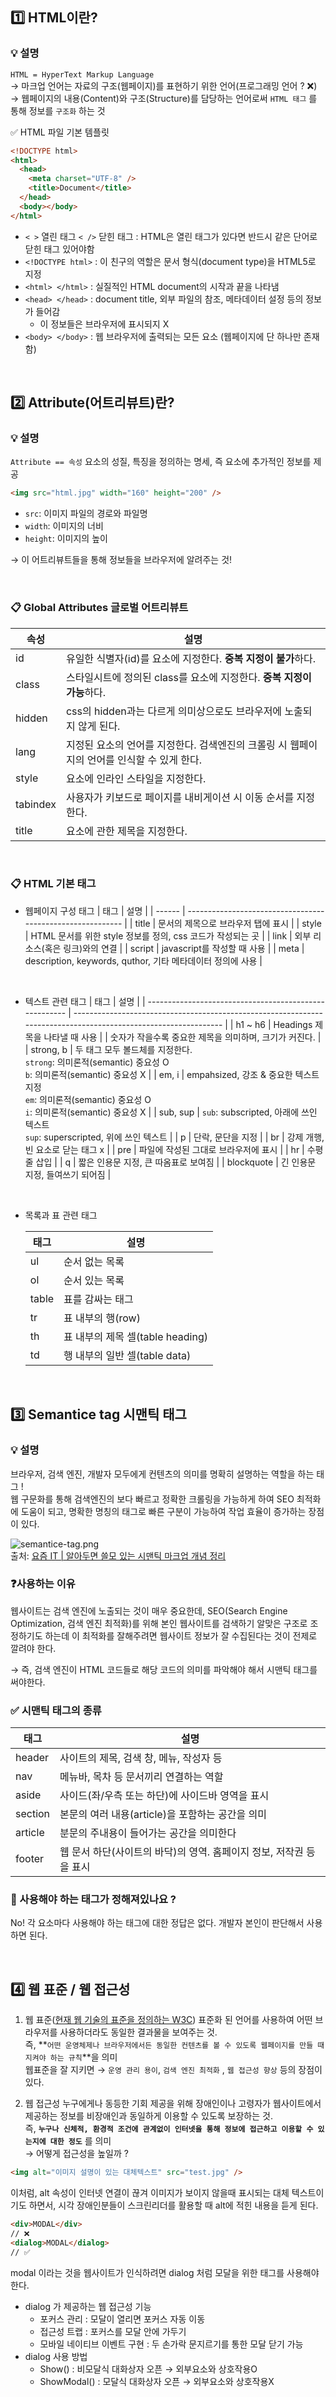 ## 1️⃣ HTML이란?

### 💡 설명

`HTML = HyperText Markup Language`  
→ 마크업 언어는 자료의 구조(웹페이지)를 표현하기 위한 언어(프로그래밍 언어 ? ❌)  
→ 웹페이지의 내용(Content)와 구조(Structure)를 담당하는 언어로써 `HTML 태그` 를 통해 정보를 `구조화` 하는 것
<br>

✅ HTML 파일 기본 템플릿

```html
<!DOCTYPE html>
<html>
  <head>
    <meta charset="UTF-8" />
    <title>Document</title>
  </head>
  <body></body>
</html>
```

- `< >` 열린 태그 `< />` 닫힌 태그 : HTML은 열린 태그가 있다면 반드시 같은 단어로 닫힌 태그 있어야함
- `<!DOCTYPE html>` : 이 친구의 역할은 문서 형식(document type)을 HTML5로 지정
- `<html> </html>` : 실질적인 HTML document의 시작과 끝을 나타냄
- `<head> </head>` : document title, 외부 파일의 참조, 메타데이터 설정 등의 정보가 들어감
  - 이 정보들은 브라우저에 표시되지 X
- `<body> </body>` : 웹 브라우저에 출력되는 모든 요소 (웹페이지에 단 하나만 존재함)

<br>

## 2️⃣ Attribute(어트리뷰트)란?

### 💡 설명

`Attribute == 속성`
요소의 성질, 특징을 정의하는 명세, 즉 요소에 추가적인 정보를 제공

```html
<img src="html.jpg" width="160" height="200" />
```

- `src`: 이미지 파일의 경로와 파일명
- `width`: 이미지의 너비
- `height`: 이미지의 높이

→ 이 어트리뷰트들을 통해 정보들을 브라우저에 알려주는 것!

<br>

### 📋 Global Attributes 글로벌 어트리뷰트

| 속성     | 설명                                                                                       |
| -------- | ------------------------------------------------------------------------------------------ |
| id       | 유일한 식별자(id)를 요소에 지정한다. **중복 지정이 불가**하다.                             |
| class    | 스타일시트에 정의된 class를 요소에 지정한다. **중복 지정이 가능**하다.                     |
| hidden   | css의 hidden과는 다르게 의미상으로도 브라우저에 노출되지 않게 된다.                        |
| lang     | 지정된 요소의 언어를 지정한다. 검색엔진의 크롤링 시 웹페이지의 언어를 인식할 수 있게 한다. |
| style    | 요소에 인라인 스타일을 지정한다.                                                           |
| tabindex | 사용자가 키보드로 페이지를 내비게이션 시 이동 순서를 지정한다.                             |
| title    | 요소에 관한 제목을 지정한다.                                                               |

<br>

### 📋 HTML 기본 태그

- 웹페이지 구성 태그
  | 태그 | 설명 |
  | ------ | ---------------------------------------------------------- |
  | title | 문서의 제목으로 브라우저 탭에 표시 |
  | style | HTML 문서를 위한 style 정보를 정의, css 코드가 작성되는 곳 |
  | link | 외부 리소스(혹은 링크)와의 연결 |
  | script | javascript를 작성할 때 사용 |
  | meta | description, keywords, quthor, 기타 메타데이터 정의에 사용 |

  <br>

- 텍스트 관련 태그
  | 태그 | 설명 |
  | ------------------------------------------------------ | --------------------------------------------------------------------------------------------------------------- |
  | h1 ~ h6 | Headings 제목을 나타낼 때 사용 |
  | 숫자가 작을수록 중요한 제목을 의미하며, 크기가 커진다. |
  | strong, b | 두 태그 모두 볼드체를 지정한다.<br>`strong`: 의미론적(semantic) 중요성 O <br>`b`: 의미론적(semantic) 중요성 X |
  | em, i | empahsized, 강조 & 중요한 텍스트 지정<br>`em`: 의미론적(semantic) 중요성 O <br>`i`: 의미론적(semantic) 중요성 X |
  | sub, sup | `sub`: subscripted, 아래에 쓰인 텍스트<br>`sup`: superscripted, 위에 쓰인 텍스트 |
  | p | 단락, 문단을 지정 |
  | br | 강제 개행, 빈 요소로 닫는 태그 x |
  | pre | 파일에 작성된 그대로 브라우저에 표시 |
  | hr | 수평줄 삽입 |
  | q | 짧은 인용문 지정, 큰 따옴표로 보여짐 |
  | blockquote | 긴 인용문 지정, 들여쓰기 되어짐 |

  <br>

- 목록과 표 관련 태그

  | 태그  | 설명                             |
  | ----- | -------------------------------- |
  | ul    | 순서 없는 목록                   |
  | ol    | 순서 있는 목록                   |
  | table | 표를 감싸는 태그                 |
  | tr    | 표 내부의 행(row)                |
  | th    | 표 내부의 제목 셀(table heading) |
  | td    | 행 내부의 일반 셀(table data)    |

<br>

## 3️⃣ Semantice tag 시맨틱 태그

### 💡 설명

브라우저, 검색 엔진, 개발자 모두에게 컨텐츠의 의미를 명확히 설명하는 역할을 하는 태그 !  
웹 구문화를 통해 검색엔진의 보다 빠르고 정확한 크롤링을 가능하게 하여 SEO 최적화에 도움이 되고, 명확한 명칭의 태그로 빠른 구분이 가능하여 작업 효율이 증가하는 장점이 있다.

![semantice-tag.png](../img/semantice-tag.png)  
출처: [요즘 IT | 알아두면 쓸모 있는 시맨틱 마크업 개념 정리](<[https://yozm.wishket.com/magazine/detail/2495/](https://yozm.wishket.com/magazine/detail/2495/)>)

### ❓사용하는 이유

웹사이트는 검색 엔진에 노출되는 것이 매우 중요한데, SEO(Search Engine Optimization, 검색 엔진 최적화)를 위해 본인 웹사이트를 검색하기 알맞은 구조로 조정하기도 하는데 이 최적화를 잘해주려면 웹사이트 정보가 잘 수집된다는 것이 전제로 깔려야 한다.

→ 즉, 검색 엔진이 HTML 코드들로 해당 코드의 의미를 파악해야 해서 시맨틱 태그를 써야한다.

### ✅ 시맨틱 태그의 종류

| 태그    | 설명                                                                |
| ------- | ------------------------------------------------------------------- |
| header  | 사이트의 제목, 검색 창, 메뉴, 작성자 등                             |
| nav     | 메뉴바, 목차 등 문서끼리 연결하는 역할                              |
| aside   | 사이드(좌/우측 또는 하단)에 사이드바 영역을 표시                    |
| section | 본문의 여러 내용(article)을 포함하는 공간을 의미                    |
| article | 분문의 주내용이 들어가는 공간을 의미한다                            |
| footer  | 웹 문서 하단(사이트의 바닥)의 영역. 홈페이지 정보, 저작권 등을 표시 |

### 🧐 사용해야 하는 태그가 정해져있나요 ?

No! 각 요소마다 사용해야 하는 태그에 대한 정답은 없다. 개발자 본인이 판단해서 사용하면 된다.

<br>

## 4️⃣ 웹 표준 / 웹 접근성

1. 웹 표준([현재 웹 기술의 표준을 정의하는 W3C](<[https://www.w3.org/standards/](https://www.w3.org/standards/)>))
   표준화 된 언어를 사용하여 어떤 브라우저를 사용하더라도 동일한 결과물을 보여주는 것.  
   즉, **`어떤 운영체제나 브라우저에서든 동일한 컨텐츠를 볼 수 있도록 웹페이지를 만들 때 지켜야 하는 규칙`**을 의미<br>
   웹표준을 잘 지키면 → `운영 관리 용이`, `검색 엔진 최적화` , `웹 접근성 향상` 등의 장점이 있다.
   <br>

2. 웹 접근성
   누구에게나 동등한 기회 제공을 위해 장애인이나 고령자가 웹사이트에서 제공하는 정보를 비장애인과 동일하게 이용할 수 있도록 보장하는 것.  
   즉, **`누구나 신체적, 환경적 조건에 관계없이 인터넷을 통해 정보에 접근하고 이용할 수 있는지에 대한 정도`** 를 의미<br>
   → 어떻게 접근성을 높일까 ?

```html
<img alt="이미지 설명이 있는 대체텍스트" src="test.jpg" />
```

이처럼, alt 속성이 인터넷 연결이 끊겨 이미지가 보이지 않을때 표시되는 대체 텍스트이기도 하면서, 시각 장애인분들이 스크린리더를 활용할 때 alt에 적힌 내용을 듣게 된다.

```html
<div>MODAL</div>
// ❌
<dialog>MODAL</dialog>
// ✅
```

modal 이라는 것을 웹사이트가 인식하려면 dialog 처럼 모달을 위한 태그를 사용해야 한다.

- dialog 가 제공하는 웹 접근성 기능
  - 포커스 관리 : 모달이 열리면 포커스 자동 이동
  - 접근성 트랩 : 포커스를 모달 안에 가두기
  - 모바일 네이티브 이벤트 구현 : 두 손가락 문지르기를 통한 모달 닫기 가능
- dialog 사용 방법
  - Show() : 비모달식 대화상자 오픈 → 외부요소와 상호작용O
  - ShowModal() : 모달식 대화상자 오픈 → 외부요소와 상호작용X
